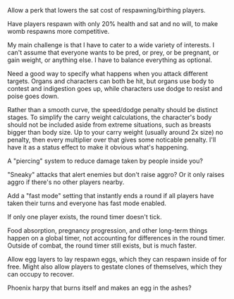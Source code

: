 Allow a perk that lowers the sat cost of respawning/birthing players.

Have players respawn with only 20% health and sat and no will, to make womb
respawns more competitive.

My main challenge is that I have to cater to a wide variety of interests. I
can't assume that everyone wants to be pred, or prey, or be pregnant, or gain
weight, or anything else. I have to balance everything as optional.

Need a good way to specify what happens when you attack different targets.
Organs and characters can both be hit, but organs use body to contest and
indigestion goes up, while characters use dodge to resist and poise goes down.

Rather than a smooth curve, the speed/dodge penalty should be distinct stages.
To simplify the carry weight calculations, the character's body should not be
included aside from extreme situations, such as breasts bigger than body size.
Up to your carry weight (usually around 2x size) no penalty, then every
multiplier over that gives some noticable penalty. I'll have it as a status
effect to make it obvious what's happening.

A "piercing" system to reduce damage taken by people inside you?

"Sneaky" attacks that alert enemies but don't raise aggro? Or it only raises
aggro if there's no other players nearby.

Add a "fast mode" setting that instantly ends a round if all players have taken
their turns and everyone has fast mode enabled.

If only one player exists, the round timer doesn't tick.

Food absorption, pregnancy progression, and other long-term things happen on a
global timer, not accounting for differences in the round timer. Outside of
combat, the round timer still exists, but is much faster.

Allow egg layers to lay respawn eggs, which they can respawn inside of for free.
Might also allow players to gestate clones of themselves, which they can occupy
to recover.

Phoenix harpy that burns itself and makes an egg in the ashes?
